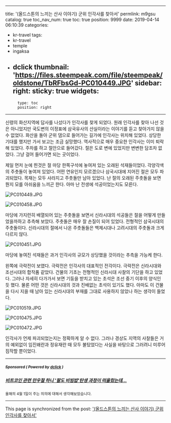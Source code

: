 
---
title: '(올드스톤의 느끼는 산사 이야기) 군위 인각사를 찾아서'
permlink: m9gsu
catalog: true
toc_nav_num: true
toc: true
position: 9999
date: 2019-04-14 06:10:39
categories:
- kr-travel
tags:
- kr-travel
- temple
- ingaksa
- dclick
thumbnail: 'https://files.steempeak.com/file/steempeak/oldstone/TbRFbsGd-PC010449.JPG'
sidebar:
    right:
        sticky: true
widgets:
    -
        type: toc
        position: right
---



신령의 화산지역에 답사를 나섰다가 인각사를 찾게 되었다. 원래 인각사를 찾아 나선 것은 아니었지만 국도변의 이정표에 삼국유사의 산실이라는 이야기를 듣고 찾아가지 않을 수 없었다. 화산을 돌아 군위 댐으로 들어가는 길가에 인각사는 위치해 있었다. 상당한 기대를 했지만 가서 보고는 조금 실망했다. 역사적으로 매우 중요한 인각사는 이미 퇴락해 있었다. 주차를 하고 절안으로 들어갔다. 절은 도로 변에 있었지만 변변한 담조차 없었다. 그냥 걸어 들어가면 되는 곳이었다. 

제일 먼저 눈에 띈것은 절 마당 한쪽구석에 놓여져 있는 오래된 석재들이었다. 각양각색의 주춧돌이 놓여져 있었다. 어떤 연유인지 모르겠으나 삼국시대에 지어진 절은 모두 파괴되었다. 목재는 모두 사라지고 주춧돌만 남아 있었다. 난 절의 오래된 주춧돌을 보면 뭔지 모를 아쉬움을 느끼곤 한다. 아마 난 전생에 석공이었는지도 모른다.

![PC010449.JPG](https://files.steempeak.com/file/steempeak/oldstone/TbRFbsGd-PC010449.JPG) 

![PC010458.JPG](https://files.steempeak.com/file/steempeak/oldstone/ekmyYtPI-PC010458.JPG)

마당에 가지런히 배열되어 있는 주춧돌을 보면서 신라시대의 석공들은 절을 어떻게 만들었을까하고 추측해 보았다. 주춧돌은 매우 잘 손질이 되어 있었다. 전형적인 삼국시대의 주춧돌이다. 신라시대의 절에서 나온 주춧돌들은 백제시대나 고려시대의 주춧돌과 크게 다르지 않다.

![PC010451.JPG](https://files.steempeak.com/file/steempeak/oldstone/gJga0Tw7-PC010451.JPG) 

마당에 놓여진 석재들은 과거 인각사의 규모가 상당했을 것이라는 추측을 가능케 한다.  

왼쪽에 극락전이 보였다. 극락전은 인각사의 대표적인 전각이다. 극락전은 신라시대와 조선시대의 합작품 같았다. 건물의 기초는 전형적인 신라시대 사찰의 기단을 하고 있었다. 그러나 자세히 다가가서 보면 기둥을 받치고 있는 초석은 조선 중기 이후의 양식인 듯 했다. 물론 어떤 것은 신라시대의 것과 진배없는 초석이 있기도 했다. 아마도 이 건물을 다시 지을 때 남아 있는 신라시대의 부재를 그대로 사용하지 않았나 하는 생각이 들었다.

![PC010519.JPG](https://files.steempeak.com/file/steempeak/oldstone/AGgf5G6O-PC010519.JPG)

![PC010475.JPG](https://files.steempeak.com/file/steempeak/oldstone/c1avLOuT-PC010475.JPG)
 
![PC010472.JPG](https://files.steempeak.com/file/steempeak/oldstone/LlON6xFw-PC010472.JPG)

인각사가 언제 파괴되었는지는 정확하게 알 수 없다. 그러나 경상도 지역의 사찰들은 거의 예외없이 임진왜란과 정유재란 때 모두 불탔었다는 사실을 바탕으로 그러려니 미루어 짐작할 뿐이었다. 



---

#####  <sub> **Sponsored ( Powered by [dclick](https://www.dclick.io) )** </sub>
##### [비트코인 관련 만우절 하니 '팔도 비빔밥'탄생 과정이 떠올랐는데...](https://api.dclick.io/v1/c?x=eyJhbGciOiJIUzI1NiIsInR5cCI6IkpXVCJ9.eyJjIjoib2xkc3RvbmUiLCJzIjoibTlnc3UiLCJhIjpbInQtMTc2NSJdLCJ1cmwiOiJodHRwczovL3N0ZWVtaXQuY29tL2tyL0BzaW5kb2phL3Y3djR5IiwiaWF0IjoxNTU1Mjk1MTMyLCJleHAiOjE4NzA2NTUxMzJ9.Q9HFhkE8c8V5A5BK6HsEZtPaWi1Oi7KajIE6vkQ62xM)
<sup>올해의 4월 1일이 주는 의의에 대해서 생각해보았습니다.</sup>


- - -

This page is synchronized from the post: ['(올드스톤의 느끼는 산사 이야기) 군위 인각사를 찾아서'](https://steemit.com/@oldstone/m9gsu)
